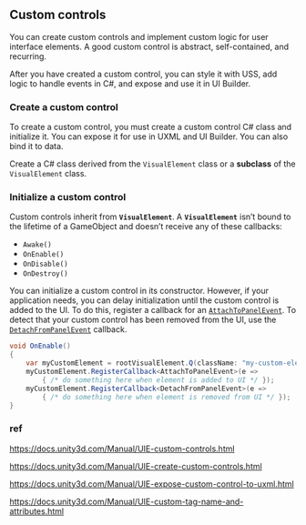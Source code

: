 ## Custom controls
You can create custom controls and implement custom logic for user interface elements. A good custom control is abstract, self-contained, and recurring.

After you have created a custom control, you can style it with USS, add logic to handle events in C#, and expose and use it in UI Builder.


### Create a custom control
To create a custom control, you must create a custom control C# class and initialize it. You can expose it for use in UXML and UI Builder. You can also bind it to data.

Create a C# class derived from the `VisualElement` class or a **subclass** of the `VisualElement` class.

### Initialize a custom control
Custom controls inherit from **`VisualElement`**. A **`VisualElement`** isn’t bound to the lifetime of a GameObject and doesn’t receive any of these callbacks:

-   `Awake()`
-   `OnEnable()`
-   `OnDisable()`
-   `OnDestroy()`


You can initialize a custom control in its constructor. However, if your application needs, you can delay initialization until the custom control is added to the UI. To do this, register a callback for an [`AttachToPanelEvent`](https://docs.unity3d.com/Manual/UIE-create-custom-controls.html../ScriptReference/UIElements.AttachToPanelEvent.html). To detect that your custom control has been removed from the UI, use the [`DetachFromPanelEvent`](https://docs.unity3d.com/Manual/UIE-create-custom-controls.html../ScriptReference/UIElements.DetachFromPanelEvent.html) callback.


```cs
void OnEnable()
{
    var myCustomElement = rootVisualElement.Q(className: "my-custom-element");
    myCustomElement.RegisterCallback<AttachToPanelEvent>(e =>
        { /* do something here when element is added to UI */ });
    myCustomElement.RegisterCallback<DetachFromPanelEvent>(e =>
        { /* do something here when element is removed from UI */ });
}
```

### ref 
https://docs.unity3d.com/Manual/UIE-custom-controls.html

https://docs.unity3d.com/Manual/UIE-create-custom-controls.html

https://docs.unity3d.com/Manual/UIE-expose-custom-control-to-uxml.html

https://docs.unity3d.com/Manual/UIE-custom-tag-name-and-attributes.html
